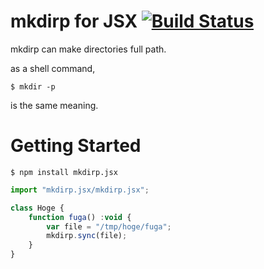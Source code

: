 mkdirp for JSX [![Build Status](https://travis-ci.org/yosuke-furukawa/mkdirp.jsx.png?branch=master)](https://travis-ci.org/yosuke-furukawa/mkdirp.jsx)
===============

mkdirp can make directories full path.

as a shell command,

```shell
$ mkdir -p
```

is the same meaning.


Getting Started
===============

```
$ npm install mkdirp.jsx
```

```javascript
import "mkdirp.jsx/mkdirp.jsx";

class Hoge {
    function fuga() :void {
        var file = "/tmp/hoge/fuga";
        mkdirp.sync(file);
    }
}
```
